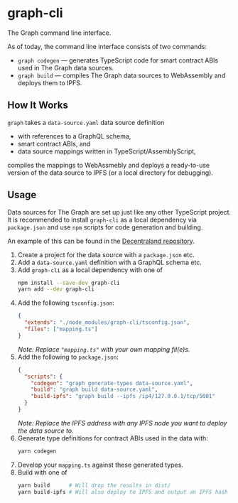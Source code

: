 # graph-cli

The Graph command line interface.

As of today, the command line interface consists of two commands:

- `graph codegen` — generates TypeScript code for smart contract ABIs used in The Graph data sources.
- `graph build` — compiles The Graph data sources to WebAssembly and deploys them to IPFS.

## How It Works

`graph` takes a `data-source.yaml` data source definition

- with references
  to a GraphQL schema,
- smart contract ABIs, and
- data source mappings written in TypeScript/AssemblyScript,

compiles the mappings to WebAssmebly and deploys a ready-to-use
version of the data source to IPFS (or a local directory for
debugging).

## Usage

Data sources for The Graph are set up just like any other TypeScript
project. It is recommended to install `graph-cli` as a local dependency
via `package.json` and use `npm` scripts for code generation and
building.

An example of this can be found in the [Decentraland repository](https://github.com/graphprotocol/decentraland/).

1.  Create a project for the data source with a `package.json` etc.
2.  Add a `data-source.yaml` definition with a GraphQL schema etc.
3.  Add `graph-cli` as a local dependency with one of
    ```bash
    npm install --save-dev graph-cli
    yarn add --dev graph-cli
    ```
4.  Add the following `tsconfig.json`:
    ```json
    {
      "extends": "./node_modules/graph-cli/tsconfig.json",
      "files": ["mapping.ts"]
    }
    ```
    _Note: Replace `"mapping.ts"` with your own mapping fil(e)s._
5.  Add the following to `package.json`:
    ```json
    {
      "scripts": {
        "codegen": "graph generate-types data-source.yaml",
        "build": "graph build data-source.yaml",
        "build-ipfs": "graph build --ipfs /ip4/127.0.0.1/tcp/5001"
      }
    }
    ```
    _Note: Replace the IPFS address with any IPFS node you want to deploy the data source to._
6.  Generate type definitions for contract ABIs used in the data
    with:
    ```bash
    yarn codegen
    ```
7.  Develop your `mapping.ts` against these generated types.
8.  Build with one of
    ```sh
    yarn build      # Will drop the results in dist/
    yarn build-ipfs # Will also deploy to IPFS and output an IPFS hash
    ```

